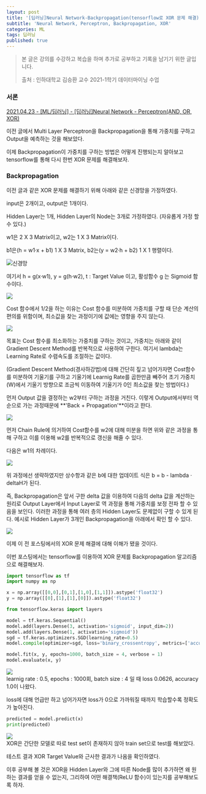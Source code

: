 ```yaml
---
layout: post
title: '[딥러닝]Neural Network-Backpropagation(tensorflow로 XOR 문제 해결)'
subtitle: 'Neural Network, Perceptron, Backpropagation, XOR'
categories: ML
tags: 딥러닝
published: true
---
```

> 본 글은 강의를 수강하고 복습을 하며 추가로 공부하고 기록을 남기기 위한 글입니다.  
>   
>   
> 출처 : 인하대학교 김승환 교수 2021-1학기 데이터마이닝 수업

### 서론

[2021.04.23 - \[ML/딥러닝\] - \[딥러닝\]Neural Network - Perceptron(AND, OR, XOR)](https://maru-jang.tistory.com/5)

이전 글에서 Multi Layer Perceptron을 Backpropagation을 통해 가중치를 구하고 Output을 예측하는 것을 해보았다.

이제 Backpropagation이 가중치를 구하는 방법은 어떻게 진행되는지 알아보고 tensorflow를 통해 다시 한번 XOR 문제를 해결해보자.

### Backpropagation

이전 글과 같은 XOR 문제를 해결하기 위해 아래와 같은 신경망을 가정하였다.

input은 2개이고, output은 1개이다.

Hidden Layer는 1개, Hidden Layer의 Node는 3개로 가정하였다. (자유롭게 가정 할 수 있다.)

w1은 2 X 3 Matrix이고, w2는 1 X 3 Matrix이다.

b1은(h = w1·x + b1) 1 X 3 Matrix, b2는(y = w2·h + b2) 1 X 1 행렬이다.

<img src="https://img1.daumcdn.net/thumb/R1280x0/?scode=mtistory2&fname=https%3A%2F%2Fblog.kakaocdn.net%2Fdn%2F1Z7vz%2Fbtq3l3VASBT%2F8jjaVz8MRkFIvfvdC43zA0%2Fimg.png" title="신경망">

여기서 h = g(x·w1), y = g(h·w2), t : Target Value 이고, 활성함수 g 는 Sigmoid 함수이다.

<img src="https://img1.daumcdn.net/thumb/R1280x0/?scode=mtistory2&fname=https%3A%2F%2Fblog.kakaocdn.net%2Fdn%2FtHl4X%2Fbtq3mOcsdf7%2Fg9PGbQ9yWtunDk5zakijk1%2Fimg.png">

Cost 함수에서 1/2을 하는 이유는 Cost 함수를 미분하여 가중치를 구할 때 단순 계산의 편의를 위함이며, 최소값을 찾는 과정이기에 값에는 영향을 주지 않는다.

<img src="https://img1.daumcdn.net/thumb/R1280x0/?scode=mtistory2&fname=https%3A%2F%2Fblog.kakaocdn.net%2Fdn%2FNiQl3%2Fbtq3ncYtLn7%2FXVOCmA42qE1ZgV2LRKmG7k%2Fimg.png">

목표는 Cost 함수를 최소화하는 가중치를 구하는 것이고, 가중치는 아래와 같이 Gradient Descent Method를 반복적으로 사용하여 구한다. 여기서 lambda는 Learning Rate로 수렴속도를 조절하는 값이다.

(Gradient Descent Method(경사하강법)에 대해 간단히 짚고 넘어가자면 Cost함수를 미분하여 기울기를 구하고 기울기에 Learnig Rate를 곱한만큼 빼주어 초기 가중치(W)에서 기울기 방향으로 조금씩 이동하여 기울기가 0인 최소값을 찾는 방법이다.)

먼저 Output 값을 결정하는 w2부터 구하는 과정을 거친다. 이렇게 Output에서부터 역순으로 가는 과정때문에 **'Back + Propagation'**이라고 한다.

<img src="https://img1.daumcdn.net/thumb/R1280x0/?scode=mtistory2&fname=https%3A%2F%2Fblog.kakaocdn.net%2Fdn%2FbxiIXx%2Fbtq3lTZUYdK%2FxqP7SakENEN0amxpWwsUb0%2Fimg.png">

먼저 Chain Rule에 의거하여 Cost함수를 w2에 대해 미분을 하면 위와 같은 과정을 통해 구하고 이를 이용해 w2를 반복적으로 갱신을 해줄 수 있다.

다음은 w1의 차례이다.

<img src="https://img1.daumcdn.net/thumb/R1280x0/?scode=mtistory2&fname=https%3A%2F%2Fblog.kakaocdn.net%2Fdn%2FcELxPZ%2Fbtq3nixsVxs%2FPZyW582kSn9aolGwby2Vvk%2Fimg.png">

위 과정에선 생략하였지만 상수항과 같은 b에 대한 업데이트 식은 b = b - lambda · deltaH가 된다.

즉, Backpropagation은 앞서 구한 delta 값을 이용하여 다음의 delta 값을 계산하는 원리로 Output Layer에서 Input Layer로 역 과정을 통해 가중치를 보정 전파 할 수 있음을 보인다. 이러한 과정을 통해 여러 층의 Hidden Layer도 문제없이 구할 수 있게 된다. 예시로 Hidden Layer가 3개인 Backpropagation을 아래에서 확인 할 수 있다.

<img src="https://img1.daumcdn.net/thumb/R1280x0/?scode=mtistory2&fname=https%3A%2F%2Fblog.kakaocdn.net%2Fdn%2FbdKa3b%2Fbtq3nI3KaBZ%2F3bUV3CBNK6kkKQIb86FaK1%2Fimg.png">

이제 이 전 포스팅에서의 XOR 문제 해결에 대해 이해가 됐을 것이다.

이번 포스팅에서는 tensorflow를 이용하여 XOR 문제를 Backpropagation 알고리즘으로 해결해보자.

```python
import tensorflow as tf
import numpy as np

x = np.array([[0,0],[0,1],[1,0],[1,1]]).astype('float32')
y = np.array([[0],[1],[1],[0]]).astype('float32')

from tensorflow.keras import layers

model = tf.keras.Sequential()
model.add(layers.Dense(3, activation='sigmoid', input_dim=2))
model.add(layers.Dense(1, activation='sigmoid'))
sgd = tf.keras.optimizers.SGD(learning_rate=0.5)
model.compile(optimizer=sgd, loss='binary_crossentropy', metrics=['accuracy'])

model.fit(x, y, epochs=1000, batch_size = 4, verbose = 1)
model.evaluate(x, y)

```

<img src="https://img1.daumcdn.net/thumb/R1280x0/?scode=mtistory2&fname=https%3A%2F%2Fblog.kakaocdn.net%2Fdn%2FcARRCj%2Fbtq3mpDZZe6%2FZelhqWI6doLXxZrWAHaEDk%2Fimg.png"><br/>
learnig rate : 0.5, epochs : 1000회, batch size : 4 일 때 loss 0.0626, accuracy 1.0이 나왔다.

loss에 대해 언급만 하고 넘어가자면 loss가 0으로 가까워질 때까지 학습할수록 정확도가 높아진다.

```python
predicted = model.predict(x)
print(predicted)
```

<img src="https://img1.daumcdn.net/thumb/R1280x0/?scode=mtistory2&fname=https%3A%2F%2Fblog.kakaocdn.net%2Fdn%2Foe2YL%2Fbtq3mwXiQHB%2FsTH9IRzSPU24OpijDqGYK1%2Fimg.png"><br/>
XOR은 간단한 모델로 따로 test set이 존재하지 않아 train set으로 test를 해보았다.

테스트 결과 XOR Target Value와 근사한 결과가 나옴을 확인하였다.

이후 공부해 볼 것은 XOR을 Hidden Layer와 그에 따른 Node를 많이 추가하면 왜 원하는 결과를 얻을 수 없는지, 그리하여 어떤 해결책(ReLU 함수)이 있는지를 공부해보도록 하자.
